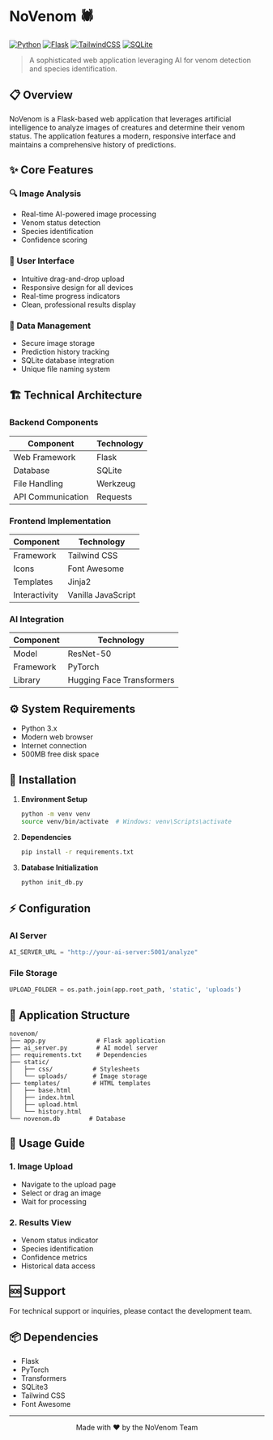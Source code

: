 # NoVenom 🕷️

[![Python](https://img.shields.io/badge/Python-3.x-blue.svg)](https://www.python.org/)
[![Flask](https://img.shields.io/badge/Flask-2.x-green.svg)](https://flask.palletsprojects.com/)
[![TailwindCSS](https://img.shields.io/badge/TailwindCSS-2.x-38B2AC.svg)](https://tailwindcss.com/)
[![SQLite](https://img.shields.io/badge/SQLite-3.x-003B57.svg)](https://www.sqlite.org/)

> A sophisticated web application leveraging AI for venom detection and species identification.

## 📋 Overview

NoVenom is a Flask-based web application that leverages artificial intelligence to analyze images of creatures and determine their venom status. The application features a modern, responsive interface and maintains a comprehensive history of predictions.

## ✨ Core Features

### 🔍 Image Analysis
- Real-time AI-powered image processing
- Venom status detection
- Species identification
- Confidence scoring

### 🎨 User Interface
- Intuitive drag-and-drop upload
- Responsive design for all devices
- Real-time progress indicators
- Clean, professional results display

### 💾 Data Management
- Secure image storage
- Prediction history tracking
- SQLite database integration
- Unique file naming system

## 🏗️ Technical Architecture

### Backend Components
| Component | Technology |
|-----------|------------|
| Web Framework | Flask |
| Database | SQLite |
| File Handling | Werkzeug |
| API Communication | Requests |

### Frontend Implementation
| Component | Technology |
|-----------|------------|
| Framework | Tailwind CSS |
| Icons | Font Awesome |
| Templates | Jinja2 |
| Interactivity | Vanilla JavaScript |

### AI Integration
| Component | Technology |
|-----------|------------|
| Model | ResNet-50 |
| Framework | PyTorch |
| Library | Hugging Face Transformers |

## ⚙️ System Requirements

- Python 3.x
- Modern web browser
- Internet connection
- 500MB free disk space

## 🚀 Installation

1. **Environment Setup**
   ```bash
   python -m venv venv
   source venv/bin/activate  # Windows: venv\Scripts\activate
   ```

2. **Dependencies**
   ```bash
   pip install -r requirements.txt
   ```

3. **Database Initialization**
   ```bash
   python init_db.py
   ```

## ⚡ Configuration

### AI Server
```python
AI_SERVER_URL = "http://your-ai-server:5001/analyze"
```

### File Storage
```python
UPLOAD_FOLDER = os.path.join(app.root_path, 'static', 'uploads')
```

## 📁 Application Structure

```
novenom/
├── app.py              # Flask application
├── ai_server.py        # AI model server
├── requirements.txt    # Dependencies
├── static/
│   ├── css/           # Stylesheets
│   └── uploads/       # Image storage
├── templates/         # HTML templates
│   ├── base.html
│   ├── index.html
│   ├── upload.html
│   └── history.html
└── novenom.db        # Database
```

## 📖 Usage Guide

### 1. Image Upload
- Navigate to the upload page
- Select or drag an image
- Wait for processing

### 2. Results View
- Venom status indicator
- Species identification
- Confidence metrics
- Historical data access

## 🆘 Support

For technical support or inquiries, please contact the development team.

## 📦 Dependencies

- Flask
- PyTorch
- Transformers
- SQLite3
- Tailwind CSS
- Font Awesome

---

<div align="center">
Made with ❤️ by the NoVenom Team
</div>


